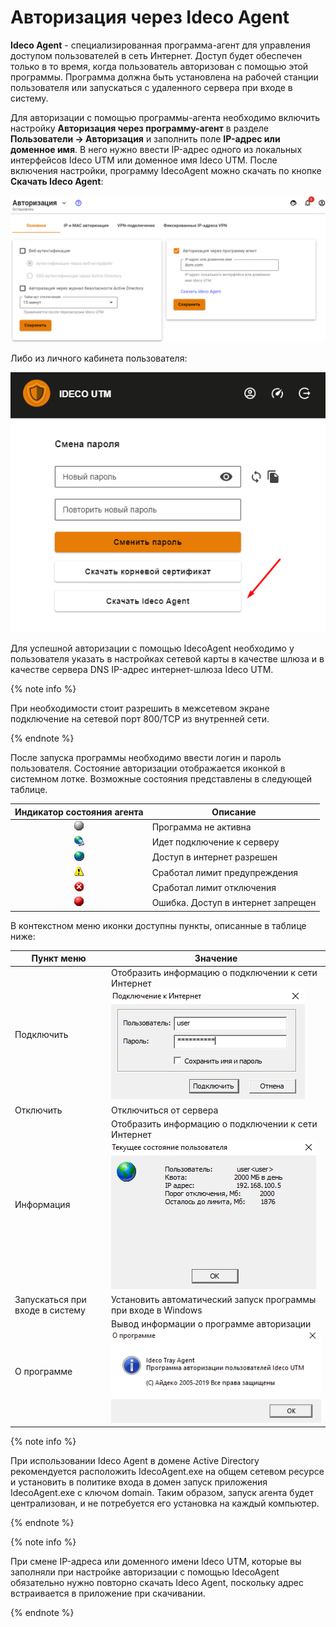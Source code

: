 # Авторизация через Ideco Agent

**Ideco Agent** - специализированная программа-агент для управления доступом пользователей в сеть Интернет. Доступ будет обеспечен только в то время, когда пользователь авторизован с помощью этой программы. Программа должна быть установлена на рабочей станции пользователя или запускаться с удаленного сервера при входе в систему.

Для авторизации с помощью программы-агента необходимо включить настройку **Авторизация через программу-агент** в разделе **Пользователи -> Авторизация** и заполнить поле **IP-адрес или доменное имя**. В него нужно ввести IP-адрес одного из локальных интерфейсов Ideco UTM или доменное имя Ideco UTM. После включения настройки, программу IdecoAgent можно скачать по кнопке **Скачать Ideco Agent**:

![](../../../../_images/agent.png)

Либо из личного кабинета пользователя:

![](../../../../_images/download_agent.png)

Для успешной авторизации с помощью IdecoAgent необходимо у пользователя указать в настройках сетевой карты в качестве шлюза и в качестве сервера DNS IP-адрес интернет-шлюза Ideco UTM.

{% note info %}

При необходимости стоит разрешить в межсетевом экране подключение на сетевой порт 800/TCP из внутренней сети.

{% endnote %}

После запуска программы необходимо ввести логин и пароль пользователя. Состояние авторизации отображается иконкой в системном лотке. Возможные состояния представлены в следующей таблице.

|               Индикатор состояния агента               | Описание                           |
| :----------------------------------------------------: | ---------------------------------- |
| ![agent_1.png](../../../../_images/agent_1.png) | Программа не активна               |
| ![agent_2.png](../../../../_images/agent_2.png) | Идет подключение к серверу         |
| ![agent_3.png](../../../../_images/agent_3.png) | Доступ в интернет разрешен         |
| ![agent_4.png](../../../../_images/agent_4.png) | Сработал лимит предупреждения      |
| ![agent_5.png](../../../../_images/agent_5.png) | Сработал лимит отключения          |
| ![agent_6.png](../../../../_images/agent_6.png) | Ошибка. Доступ в интернет запрещен |

В контекстном меню иконки доступны пункты, описанные в таблице ниже:

| Пункт меню                      | Значение                                                                                                                                                        |
| ------------------------------- | --------------------------------------------------------------------------------------------------------------------------------------------------------------- |
| Подключить            | Отобразить информацию о подключении к сети Интернет ![инфа_о_квоте.png](../../../../_images/quota-windows.png)  |
| Отключить                       | Отключиться от сервера             |
| Информация            | Отобразить информацию о подключении к сети Интернет ![инфа_о_квоте.png](../../../../_images/quota-windows2.png)   |
| Запускаться при входе в систему | Установить автоматический запуск программы при входе в Windows                                                                                                  |
| О программе           | Вывод информации о программе авторизации ![о_проге.png](../../../../_images/quota-windows3.png) |

{% note info %}

При использовании Ideco Agent в домене Active Directory рекомендуется расположить IdecoAgent.exe на общем сетевом ресурсе и установить в политике входа в домен запуск приложения IdecoAgent.exe с ключом domain. Таким образом, запуск агента будет централизован, и не потребуется его установка на каждый компьютер.

{% endnote %}

{% note info %}

При смене IP-адреса или доменного имени Ideco UTM, которые вы заполняли при настройке авторизации с помощью IdecoAgent обязательно нужно повторно скачать Ideco Agent, поскольку адрес встраивается в приложение при скачивании.

{% endnote %}

